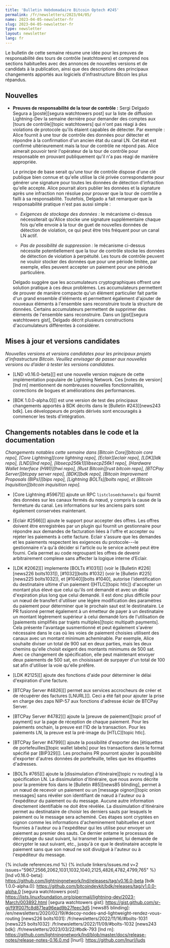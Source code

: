 ```yaml
---
title: 'Bulletin Hebdomadaire Bitcoin Optech #245'
permalink: /fr/newsletters/2023/04/05/
name: 2023-04-05-newsletter-fr
slug: 2023-04-05-newsletter-fr
type: newsletter
layout: newsletter
lang: fr
---
```

Le bulletin de cette semaine résume une idée pour les preuves de responsabilité
des tours de contrôle (watchtowers) et comprend nos sections habituelles avec des annonces de nouvelles
versions et de candidats à la publication, ainsi que des descriptions des principaux
changements apportés aux logiciels d'infrastructure Bitcoin les plus répandus.

## Nouvelles

- **Preuves de responsabilité de la tour de contrôle :** Sergi Delgado Segura a
  [posté][segura watchtowers post] sur la liste de diffusion Lightning-Dev
  la semaine dernière pour demander des comptes aux [tours de contrôle][topic watchtowers]
  qui n'ont pas réagi à des violations de protocole qu'ils étaient capables
  de détecter. Par exemple : Alice fournit à une tour de contrôle des données pour
  détecter et répondre à la confirmation d'un ancien état du canal LN.
  Cet état est confirmé ultérieurement mais la tour de contrôle ne répond pas. Alice
  aimerait pouvoir tenir l'opérateur de la tour de contrôle pour responsable en
  prouvant publiquement qu'il n'a pas réagi de manière appropriée.

    Le principe de base serait qu'une tour de contrôle dispose d'une clé publique
    bien connue et qu'elle utilise la clé privée correspondante pour générer
    une signature pour toutes les données de détection d'infraction qu'elle
    accepte. Alice pourrait alors publier les données et la signature après
    une infraction non résolue pour prouver que la tour de contrôle a failli à sa
    responsabilité. Toutefois, Delgado a fait remarquer que la responsabilité
    pratique n'est pas aussi simple :

    - *Exigences de stockage des données :* le mécanisme ci-dessus nécessiterait
      qu'Alice stocke une signature supplémentaire chaque fois qu'elle envoie à
      la tour de guet de nouvelles données de détection de violation, ce qui peut
      être très fréquent pour un canal LN actif.

    - *Pas de possibilité de suppression :* le mécanisme ci-dessus nécessite
      potentiellement que la tour de contrôle stocke les données de détection
      de violation à perpétuité. Les tours de contrôle peuvent ne vouloir stocker
      des données que pour une période limitée, par exemple, elles peuvent accepter
      un paiement pour une période particulière.

    Delgado suggère que les accumulateurs cryptographiques offrent une solution pratique
    à ces deux problèmes. Les accumulateurs permettent de prouver de manière compacte
    qu'un élément particulier fait partie d'un grand ensemble d'éléments et permettent
    également d'ajouter de nouveaux éléments à l'ensemble sans reconstruire toute la
    structure de données. Certains accumulateurs permettent de supprimer des éléments
    de l'ensemble sans reconstruire. Dans un [gist][segura watchtowers gist], Delgado
    décrit plusieurs constructions d'accumulateurs différentes à considérer.

## Mises à jour et versions candidates

*Nouvelles versions et versions candidates pour les principaux projets d’infrastructure
Bitcoin. Veuillez envisager de passer aux nouvelles versions ou d’aider à tester
les versions candidates.*

- [LND v0.16.0-beta][] est une nouvelle version majeure de cette implémentation populaire
  de Lightning Network. Ces [notes de version][lnd rn] mentionnent de nombreuses nouvelles
  fonctionnalités, corrections de bogues et améliorations des performances.

- [BDK 1.0.0-alpha.0][] est une version de test des principaux changements apportés à BDK
  décrits dans le [Bulletin #243][news243 bdk]. Les développeurs de projets dérivés sont
  encouragés à commencer les tests d'intégration.

## Changements notables dans le code et la documentation

*Changements notables cette semaine dans [Bitcoin Core][bitcoin core repo], [Core
Lightning][core lightning repo], [Eclair][eclair repo], [LDK][ldk repo],
[LND][lnd repo], [libsecp256k1][libsecp256k1 repo], [Hardware Wallet
Interface (HWI)][hwi repo], [Rust Bitcoin][rust bitcoin repo], [BTCPay
Server][btcpay server repo], [BDK][bdk repo], [Bitcoin Improvement
Proposals (BIPs)][bips repo], [Lightning BOLTs][bolts repo], et
[Bitcoin Inquisition][bitcoin inquisition repo].*

- [Core Lightning #5967][] ajoute un RPC `listclosedchannels` qui fournit des données sur
  les canaux fermés du nœud, y compris la cause de la fermeture du canal. Les informations
  sur les anciens pairs sont également conservées maintenant.

- [Eclair #2566][] ajoute le support pour accepter des offres. Les offres doivent être
  enregistrées par un plugin qui fournit un gestionnaire pour répondre aux demandes de
  facturation liées à l'offre et accepter ou rejeter les paiements à cette facture. Eclair
  s'assure que les demandes et les paiements respectent les exigences du protocole---le
  gestionnaire n'a qu'à décider si l'article ou le service acheté peut être fourni. Cela
  permet au code regroupant les offres de devenir arbitrairement complexe 
  sans affecter la logique interne d’Eclair.
 
- [LDK #2062][] implemente [BOLTs #1031][] (voir le [Bulletin
  #226][news226 bolts1031]), [#1032][bolts #1032] (voir le [Bulletin
  #225][news225 bolts1032]), et [#1040][bolts #1040], autorise
  l'identification du destinataire ultime d'un paiement ([HTLC][topic
  htlc]) d'accepter un montant plus élevé que celui qu'ils ont demandé
  et avec un délai d'expiration plus long que celui demandé.
  Il est donc plus difficile pour un nœud de transfert d'utiliser une
  légère modification des paramètres du paiement pour déterminer que le
  prochain saut est le destinataire. Le PR fusionné permet également à un
  émetteur de payer à un destinataire un montant légèrement supérieur à
  celui demandé lors de l'utilisation de [paiements simplifiés par trajets
  multiples][topic multipath payments]. Cela présente l'avantage
  susmentionné et peut également s'avérer nécessaire dans le cas où les
  voies de paiement choisies utilisent des canaux avec un montant minimum
  acheminable. Par exemple, Alice souhaite diviser un total de 900 sat en
  deux parties, mais les deux chemins qu'elle choisit exigent des montants
  minimums de 500 sat. Avec ce changement de spécification, elle peut
  maintenant envoyer deux paiements de 500 sat, en choisissant de surpayer
  d'un total de 100 sat afin d'utiliser la voie qu'elle préfère.

- [LDK #2125][] ajoute des fonctions d'aide pour déterminer le délai
  d'expiration d'une facture.

- [BTCPay Server #4826][] permet aux services accrocheurs de créer et de
  récupérer des factures [LNURL][]. Ceci a été fait pour ajouter la prise
  en charge des zaps NIP-57 aux fonctions d'adresse éclair de BTCPay Server.

- [BTCPay Server #4782][] ajoute la [preuve de paiement][topic proof of payment]
  sur la page de réception de chaque paiement. Pour les paiements onchain,
  la preuve est l'ID de la transaction. Pour les paiements LN, la preuve
  est la pré-image du [HTLC][topic htlc].

- [BTCPay Server #4799][] ajoute la possibilité d'exporter des [étiquettes
  de portefeuilles][topic wallet labels] pour les transactions dans le format
  spécifié par [BIP329][]. Les prochains PR pourront ajouter la possibilité
  d'exporter d'autres données de portefeuille, telles que les étiquettes d'adresses.

- [BOLTs #765][] ajoute la [dissimulation d'itinéraire][topic rv routing]
  à la spécification LN. La dissimulation d'itinéraire, que nous avons décrite
  pour la première fois dans le [Bulletin #85][news85 blinding], permet à un
  nœud de recevoir un paiement ou un [message oignon][topic onion messages]
  sans révéler son identifiant de nœud à l'auteur ou à l'expéditeur du paiement
  ou du message. Aucune autre information directement identifiable ne doit être
  révélée. La dissimulation d'itinéraire permet au destinataire de choisir les
  derniers sauts par lesquels le paiement ou le message sera acheminé. Ces étapes
  sont cryptées en oignon comme les informations d'acheminement habituelles et
  sont fournies à l'auteur ou à l'expéditeur qui les utilise pour envoyer un
  paiement au premier des sauts. Ce dernier entame le processus de décryptage
  du saut suivant, lui transmet le paiement, lui demande de décrypter le saut
  suivant, etc., jusqu'à ce que le destinataire accepte le paiement sans que
  son nœud ne soit divulgué à l'auteur ou à l'expéditeur du message.

{% include references.md %}
{% include linkers/issues.md v=2 issues="5967,2566,2062,1031,1032,1040,2125,4826,4782,4799,765" %}
[lnd v0.16.0-beta]: https://github.com/lightningnetwork/lnd/releases/tag/v0.16.0-beta
[bdk 1.0.0-alpha.0]: https://github.com/bitcoindevkit/bdk/releases/tag/v1.0.0-alpha.0
[segura watchtowers post]: https://lists.linuxfoundation.org/pipermail/lightning-dev/2023-March/003892.html
[segura watchtowers gist]: https://gist.github.com/sr-gi/f91f007fc8d871ea96ead9b27feec3d5
[news85 blinding]: /en/newsletters/2020/02/19/#decoy-nodes-and-lightweight-rendez-vous-routing
[news226 bolts1031]: /fr/newsletters/2022/11/16/#bolts-1031
[news225 bolts1032]: /fr/newsletters/2022/11/09/#bolts-1032
[news243 bdk]: /fr/newsletters/2023/03/22/#bdk-793
[lnd rn]: https://github.com/lightningnetwork/lnd/blob/master/docs/release-notes/release-notes-0.16.0.md
[lnurl]: https://github.com/lnurl/luds
